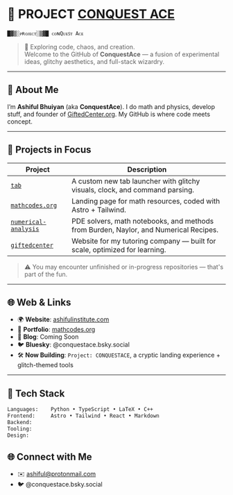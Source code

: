 # 👾 PROJECT [CONQUEST ACE](www.conquestace.com)  
`█▓▒░ᴘʀᴏᴊᴇᴄᴛ░▒▓█ ᴄᴏɴQᴜᴇꜱᴛ Aᴄᴇ`

> 🧠 Exploring code, chaos, and creation.  
> Welcome to the GitHub of **ConquestAce** — a fusion of experimental ideas, glitchy aesthetics, and full-stack wizardry.

---

## 🔮 About Me
I’m **Ashiful Bhuiyan** (aka **ConquestAce**). I do math and physics, develop stuff, and founder of [GiftedCenter.org](https://giftedcenter.org). My GitHub is where code meets concept. 

---

## 🚧 Projects in Focus

| Project | Description |
|--------|-------------|
| [`tab`](https://github.com/conquestace/tab) | A custom new tab launcher with glitchy visuals, clock, and command parsing. |
| [`mathcodes.org`](https://ashiful.mathcodes.org) | Landing page for math resources, coded with Astro + Tailwind. |
| [`numerical-analysis`](https://github.com/ashifulbhuiyan/numerical-analysis) | PDE solvers, math notebooks, and methods from Burden, Naylor, and Numerical Recipes. |
| [`giftedcenter`](https://github.com/conquestace/giftedcenter) | Website for my tutoring company — built for scale, optimized for learning. |

> ⚠️ You may encounter unfinished or in-progress repositories — that's part of the fun.

---

## 🌐 Web & Links

- 🌍 **Website**: [ashifulinstitute.com](https://ashifulinstitute.com)
- 🔗 **Portfolio**: [mathcodes.org](https://mathcodes.org)
- 🧠 **Blog**: Coming Soon
- 🐦 **Bluesky**: @conquestace.bsky.social
- 🛠 **Now Building**: `Project: CONQUESTACE`, a cryptic landing experience + glitch-themed tools

---

## 🧪 Tech Stack

```txt
Languages:    Python • TypeScript • LaTeX • C++
Frontend:     Astro • Tailwind • React • Markdown
Backend:      
Tooling:      
Design:       
```
## 🌐 Connect with Me

- ✉️ ashiful@protonmail.com
- 🐦 @conquestace.bsky.social
